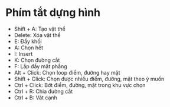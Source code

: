 # Phím tắt dựng hình
- Shift + A: Tạo vật thể
- Delete: Xóa vật thể
- E: Đẩy khối
- A: Chọn hết
- I: Insert
- K: Chọn đường cắt
- F: Lắp đầy mặt phẳng
- Alt + Click: Chọn loop điểm, đường hay mặt
- Shift + Click: Chọn được nhiều điểm, đường, mặt theo ý muốn
- Ctrl + Click: Bớt điểm, đường, mặt trong khu vực chọn
- Ctrl + R: Chia đường cắt
- Ctrl + B: Vát cạnh